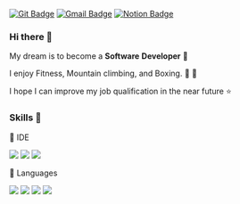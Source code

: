 [![Git Badge](http://img.shields.io/badge/-PSK-black?style=flat-square&logo=github&link=https://github.com/SangKyoungPark)](https://github.com/SangKyoungPark)
[![Gmail Badge](https://img.shields.io/badge/Gmail-d14836?style=flat-square&logo=Gmail&logoColor=white&link=mailto:tltmzh3@gmail.com)](mailto:tltmzh3@gmail.com)
[![Notion Badge](http://img.shields.io/badge/Notion-000000?style=flat-square&logo=Notion&link=https://www.notion.so/invite/08f53a17d900072cd26f6d2281dc24ef6dce78a5)](https://www.notion.so/invite/08f53a17d900072cd26f6d2281dc24ef6dce78a5)
	
### Hi there 👋
 
My dream is to become a  **Software** **Developer** 🚀

I enjoy Fitness, Mountain climbing, and Boxing. 🥊 🏃

I hope I can improve my job qualification in the near future ⭐


 
### Skills 🚴  
 
 
   
🥇 IDE

<img src="https://img.shields.io/badge/Android-3DDC84?style=flat-square&logo=Android&logoColor=white"/>  <img src="https://img.shields.io/badge/Visual Studio-5C2D91?style=flat-square&logo=&logoColor=white"/>  <img src="https://img.shields.io/badge/Eclipse-2C2255?style=flat-square&logo=&logoColor=white"/> 


🥈 Languages

 <img src="https://img.shields.io/badge/C-A8B9CC?style=flat-square&logo=C&logoColor=white"/>  <img src="https://img.shields.io/badge/C++-00599C?style=flat-square&logo=C++&logoColor=white"/> <img src="https://img.shields.io/badge/Java-007396?style=flat-square&logo=Java&logoColor=white"/>  <img src="https://img.shields.io/badge/MySQL-4479A1?style=flat-square&logo=Java&logoColor=white"/>
 
